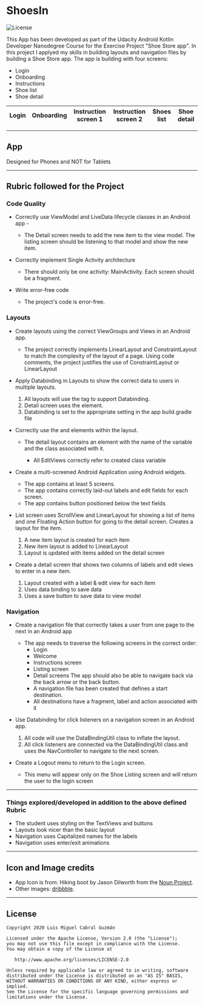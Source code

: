 # ShoesIn
![License](https://img.shields.io/github/license/Lambda3/dotnet-commands.svg)

This App has been developed as part of the Udacity Android Kotlin Developer Nanodegree Course for the Exercise Project "Shoe Store app". In this project I applyed my skills in building layouts and navigation files by building a Shoe Store app. The app is building with four screens:

* Login
* Onboarding
* Instructions
* Shoe list
* Shoe detail

|Login|Onboarding|Instruction screen 1|Instruction screen 2|Shoes list|Shoe detail|
|---|---|---|---|---|---|

---

## App 
Designed for Phones and NOT for Tablets

---

## Rubric followed for the Project

### Code Quality

* Correctly use ViewModel and LiveData lifecycle classes in an Android app -
	* The Detail screen needs to add the new item to the view model. The listing screen should be listening to that model and show the new item.

* Correctly implement Single Activity architecture
	* There should only be one activity: MainActivity. Each screen should be a fragment.

* Write error-free code
	* The project's code is error-free.

### Layouts
      
* Create layouts using the correct ViewGroups and Views in an Android app.
	* The project correctly implements LinearLayout and ConstraintLayout to match the complexity of the layout of a page. Using code comments, the project justifies the use of ConstraintLayout or LinearLayout

* Apply Databinding in Layouts to show the correct data to users in multiple layouts.
	1. All layouts will use the <layout> tag to support Databinding.
	2. Detail screen uses the <data> element.
	3. Databinding is set to the appropriate setting in the app build.gradle file 

* Correctly use the <data> and <variable> elements within the layout.
	* The detail layout contains an <data> element with the name of the variable and the class associated with it.
		* All EditViews correctly refer to created class variable

* Create a multi-screened Android Application using Android widgets.
	* The app contains at least 5 screens.
	* The app contains correctly laid-out labels and edit fields for each screen.
	* The app contains button positioned below the text fields

* List screen uses ScrollView and LinearLayout for showing a list of items and one Floating Action button for going to the detail screen.
Creates a layout for the item.
	1. A new item layout is created for each item
	2. New item layout is added to LinearLayout
	3. Layout is updated with items added on the detail screen
      
* Create a detail screen that shows two columns of labels and edit views to enter in a new item.
	1. Layout created with a label & edit view for each item
	2. Uses data binding to save data
	3. Uses a save button to save data to view model

### Navigation

* Create a navigation file that correctly takes a user from one page to the next in an Android app
	* The app needs to traverse the following screens in the correct order:
      	* Login
      	* Welcome
      	* Instructions screen
      	* Listing screen
      	* Detail screens
            The app should also be able to navigate back via the back arrow or the back button.
      	* A navigation file has been created that defines a start destination.
      	* All destinations have a fragment, label and action associated with it

* Use Databinding for click listeners on a navigation screen in an Android app.
	1. All code will use the DataBindingUtil class to inflate the layout.
	2. All click listeners are connected via the DataBindingUtil class and uses the NavController to navigate to the next screen.   

* Create a Logout menu to return to the Login screen.
	* This menu will appear only on the Shoe Listing screen and will return the user to the login screen
      
---

### Things explored/developed in addition to the above defined Rubric

* The student uses styling on the TextViews and buttons
* Layouts look nicer than the basic layout
* Navigation uses Capitalized names for the labels
* Navigation uses enter/exit animations

---

## Icon and Image credits

* App Icon is from: Hiking boot by Jason Dilworth from the  [Noun Project](https://thenounproject.com/).
* Other images: [dribbble](https://dribbble.com/).

---


## License

```
Copyright 2020 Luis Miguel Cabral Guzmán

Licensed under the Apache License, Version 2.0 (the "License"); 
you may not use this file except in compliance with the License. 
You may obtain a copy of the License at

   http://www.apache.org/licenses/LICENSE-2.0
   
Unless required by applicable law or agreed to in writing, software
distributed under the License is distributed on an "AS IS" BASIS,
WITHOUT WARRANTIES OR CONDITIONS OF ANY KIND, either express or implied.
See the License for the specific language governing permissions and
limitations under the License.
```
